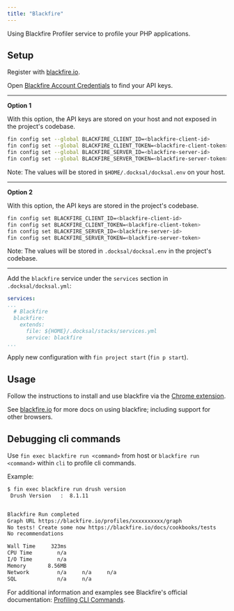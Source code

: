```yaml
---
title: "Blackfire"
---
```



Using Blackfire Profiler service to profile your PHP applications.


## Setup

Register with [blackfire.io](https://blackfire.io/signup).

Open [Blackfire Account Credentials](https://blackfire.io/my/settings/credentials) to find your API keys.

---

**Option 1**

With this option, the API keys are stored on your host and not exposed in the project's codebase.

```bash
fin config set --global BLACKFIRE_CLIENT_ID=<blackfire-client-id>
fin config set --global BLACKFIRE_CLIENT_TOKEN=<blackfire-client-token>
fin config set --global BLACKFIRE_SERVER_ID=<blackfire-server-id>
fin config set --global BLACKFIRE_SERVER_TOKEN=<blackfire-server-token>
```

Note: The values will be stored in `$HOME/.docksal/docksal.env` on your host.

---

**Option 2**

With this option, the API keys are stored in the project's codebase. 

```bash
fin config set BLACKFIRE_CLIENT_ID=<blackfire-client-id>
fin config set BLACKFIRE_CLIENT_TOKEN=<blackfire-client-token>
fin config set BLACKFIRE_SERVER_ID=<blackfire-server-id>
fin config set BLACKFIRE_SERVER_TOKEN=<blackfire-server-token>
```

Note: The values will be stored in `.docksal/docksal.env` in the project's codebase.

---

Add the `blackfire` service under the `services` section in `.docksal/docksal.yml`:

```yaml
services:
...
  # Blackfire
  blackfire:
    extends:
      file: ${HOME}/.docksal/stacks/services.yml
      service: blackfire
...
```

Apply new configuration with `fin project start` (`fin p start`).


## Usage

Follow the instructions to install and use blackfire via the [Chrome extension](https://blackfire.io/docs/integrations/chrome).

See [blackfire.io](https://blackfire.io/docs/introduction) for more docs on using blackfire; including support for other browsers.


## Debugging cli commands

Use `fin exec blackfire run <command>` from host or `blackfire run <command>` within `cli` to profile cli commands.

Example:

```bash
$ fin exec blackfire run drush version
 Drush Version   :  8.1.11 


Blackfire Run completed
Graph URL https://blackfire.io/profiles/xxxxxxxxxx/graph
No tests! Create some now https://blackfire.io/docs/cookbooks/tests
No recommendations

Wall Time     323ms
CPU Time        n/a
I/O Time        n/a
Memory       8.56MB
Network         n/a     n/a     n/a
SQL             n/a     n/a
```
 
For additional information and examples see Blackfire's official documentation: [Profiling CLI Commands](https://blackfire.io/docs/cookbooks/profiling-cli).
